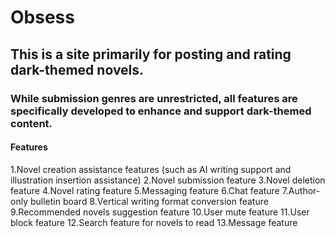 # Obsess

## This is a site primarily for posting and rating dark-themed novels.

### While submission genres are unrestricted, all features are specifically developed to enhance and support dark-themed content.

#### Features

1.Novel creation assistance features (such as AI writing support and illustration insertion assistance)
2.Novel submission feature
3.Novel deletion feature
4.Novel rating feature
5.Messaging feature
6.Chat feature
7.Author-only bulletin board
8.Vertical writing format conversion feature
9.Recommended novels suggestion feature
10.User mute feature
11.User block feature
12.Search feature for novels to read
13.Message feature
